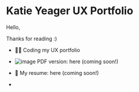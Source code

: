# Katie Yeager UX Portfolio

Hello,

Thanks for reading :)

- 👩‍💻 Coding my UX portfolio

- ![image](https://user-images.githubusercontent.com/95903140/191327919-150fe5d8-964a-4be0-b51f-da857d7851f4.png)
 PDF version: here (coming soon!)

- 📄 My resume: here (coming soon!)

- 
